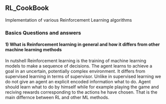## RL_CookBook
Implementation of various Reinforcement Learning algorithms

### Basics Questions and answers
#### 1) What is Reinforcement learning in general and how it differs from other machine learning methods
In nutshell Reinforcement learning is the training of machine learning models to make a sequence of decisions. The agent learns to achieve a goal in an uncertain, potentially complex environment. It differs from supervised learning in terms of supervisor. Unlike in supervised learning we do not give an agent an explicit encoded information what to do. Agent should learn what to do by himself while for example playing the game and reciving rewards corresponding to the actions he have chosen. That is the main differnce between RL and other ML methods.
